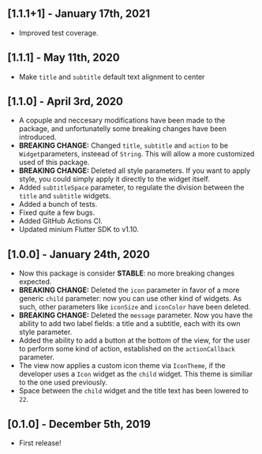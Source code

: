## [1.1.1+1] - January 17th, 2021

- Improved test coverage.

## [1.1.1] - May 11th, 2020

- Make `title` and `subtitle` default text alignment to center

## [1.1.0] - April 3rd, 2020

- A copuple and neccesary modifications have been made to the package, and unfortunatelly some breaking changes have been introduced.
- **BREAKING CHANGE:** Changed `title`, `subtitle` and `action` to be `Widget`parameters, insteead of `String`. This will allow a more customized used of this package.
- **BREAKING CHANGE:** Deleted all style parameters. If you want to apply style, you could simply apply it directly to the widget itself.
- Added `subtitleSpace` parameter, to regulate the division between the `title` and `subtitle` widgets.
- Added a bunch of tests.
- Fixed quite a few bugs.
- Added GitHub Actions CI.
- Updated minium Flutter SDK to v1.10.

## [1.0.0] - January 24th, 2020

- Now this package is consider **STABLE**: no more breaking changes expected.
- **BREAKING CHANGE:** Deleted the `icon` parameter in favor of a more generic `child` parameter: now you can use other kind of widgets. As such, other parameters like `iconSize` and `iconColor` have been deleted.
- **BREAKING CHANGE:** Deleted the `message` parameter. Now you have the ability to add two label fields: a title and a subtitle, each with its own style parameter.
- Added the ability to add a button at the bottom of the view, for the user to perform some kind of action, established on the `actionCallback` parameter.
- The view now applies a custom icon theme via `IconTheme`, if the developer uses a `Icon` widget as the `child` widget. This theme is similiar to the one used previously.
- Space between the `child` widget and the title text has been lowered to `22`.

## [0.1.0] - December 5th, 2019

- First release!
